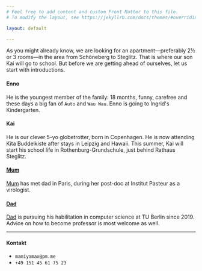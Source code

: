 ```yaml
---
# Feel free to add content and custom Front Matter to this file.
# To modify the layout, see https://jekyllrb.com/docs/themes/#overriding-theme-defaults

layout: default

---
```


As you might already know, 
we are looking for an apartment—preferably 2½ or 3 rooms—in the area from Schöneberg to Steglitz. That is where our son Kai will go to school. But before we are getting ahead of ourselves,  let us start with introductions. 

#### Enno
He is the youngest member of the family: 18 months, funny, carefree and these days a big fan of `Auto` and `Wau Wau`. Enno is going to Ingrid's Kindergarten. 

#### Kai
He is our clever 5-yo globetrotter, born in Copenhagen. He is now attending Kita Buddelkiste after stays in Leipzig and Hawaii. 
This summer, Kai will start his school life in Rothenburg-Grundschule, just behind  Rathaus Steglitz. 

#### [Mum](https://www.linkedin.com/in/mami-yamamoto-b9293934/) 
[Mum](https://www.linkedin.com/in/mami-yamamoto-b9293934/) has met dad in Paris, during her post-doc at Institut Pasteur as a virologist. 

#### [Dad](https://de.linkedin.com/in/tobias-heindel-6323922a)
[Dad](https://de.linkedin.com/in/tobias-heindel-6323922a) is pursuing his habilitation in computer science at TU Berlin since 2019. Advice on how to become professor is most welcome as well. 

---

#### Kontakt 

* `mamiyamax@pm.me`
* `+49 151 45 61 75 23`




